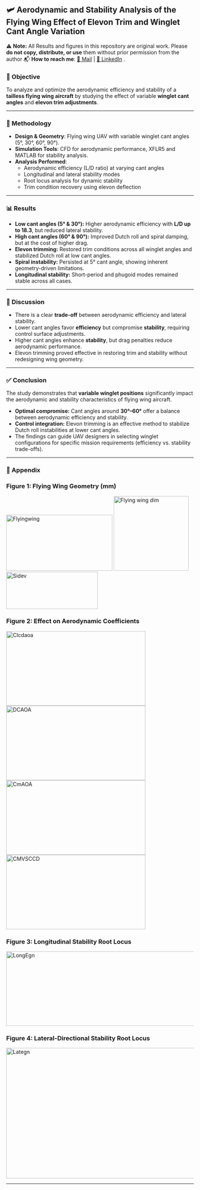 ## 🛩️ Aerodynamic and Stability Analysis of the Flying Wing Effect of Elevon Trim and Winglet Cant Angle Variation

⚠️ **Note:** All Results and figures in this repository are original work. Please **do not copy, distribute, or use** them without prior permission from the author 
📬 **How to reach me**: [📩 Mail](mailto:modake21@gmail.com) | [🔗 LinkedIn](https://www.linkedin.com/in/vrushal-modake-486a2b206/) . 

### 🎯 Objective  
To analyze and optimize the aerodynamic efficiency and stability of a **tailless flying wing aircraft** by studying the effect of variable **winglet cant angles** and **elevon trim adjustments**.  

---

### 🧪 Methodology  
- **Design & Geometry**: Flying wing UAV with variable winglet cant angles (5°, 30°, 60°, 90°).  
- **Simulation Tools**: CFD for aerodynamic performance, XFLR5 and MATLAB for stability analysis.  
- **Analysis Performed**:  
  - Aerodynamic efficiency (L/D ratio) at varying cant angles  
  - Longitudinal and lateral stability modes  
  - Root locus analysis for dynamic stability  
  - Trim condition recovery using elevon deflection  

---

### 📊 Results  
- **Low cant angles (5° & 30°):** Higher aerodynamic efficiency with **L/D up to 18.3**, but reduced lateral stability.  
- **High cant angles (60° & 90°):** Improved Dutch roll and spiral damping, but at the cost of higher drag.  
- **Elevon trimming:** Restored trim conditions across all winglet angles and stabilized Dutch roll at low cant angles.  
- **Spiral instability:** Persisted at 5° cant angle, showing inherent geometry-driven limitations.  
- **Longitudinal stability:** Short-period and phugoid modes remained stable across all cases.  

---

### 💬 Discussion  
- There is a clear **trade-off** between aerodynamic efficiency and lateral stability.  
- Lower cant angles favor **efficiency** but compromise **stability**, requiring control surface adjustments.  
- Higher cant angles enhance **stability**, but drag penalties reduce aerodynamic performance.  
- Elevon trimming proved effective in restoring trim and stability without redesigning wing geometry.  

---

### ✅ Conclusion  
The study demonstrates that **variable winglet positions** significantly impact the aerodynamic and stability characteristics of flying wing aircraft.  
- **Optimal compromise:** Cant angles around **30°–60°** offer a balance between aerodynamic efficiency and stability.  
- **Control integration:** Elevon trimming is an effective method to stabilize Dutch roll instabilities at lower cant angles.  
- The findings can guide UAV designers in selecting winglet configurations for specific mission requirements (efficiency vs. stability trade-offs).  

---

### 📎 Appendix  

### Figure 1: Flying Wing Geometry (mm)
  <img width="285" height="150" alt="Flyingwing" src="https://github.com/user-attachments/assets/5e54dbef-9ecd-4efb-9919-5f6b5f958b76" />
<img width="201" height="200" alt="Flying wing dim" src="https://github.com/user-attachments/assets/35b37d74-74b7-4a56-a2bd-da9235f30ae9" />
<img width="245.5" height="100" alt="Sidev" src="https://github.com/user-attachments/assets/636a45bf-c7aa-4d14-a26e-b607d2cd0001" />

### Figure 2: Effect on Aerodynamic Coefficients 
 <img width="374" height="200" alt="Clcdaoa" src="https://github.com/user-attachments/assets/92e77af6-d7f2-4eb8-8887-33b9ef01d89a" />
 <img width="374" height="200" alt="DCAOA" src="https://github.com/user-attachments/assets/eb329d46-b599-407a-92cb-8b89ffe75505" />
<img width="374" height="200" alt="CmAOA" src="https://github.com/user-attachments/assets/d0e8e797-96c9-457d-9b29-006109aa6618" />
<img width="374" height="200" alt="CMVSCCD" src="https://github.com/user-attachments/assets/3e1e037c-8a56-4401-a0d3-3e4570ca02c4" />

### Figure 3: Longitudinal Stability Root Locus  
<img width="675" height="200" alt="LongEgn" src="https://github.com/user-attachments/assets/c3bbb86d-eae7-4e09-b3ac-f8f3c9bbc108" />

### Figure 4: Lateral-Directional Stability Root Locus 
<img width="553" height="350" alt="Lategn" src="https://github.com/user-attachments/assets/d9f008c3-3e9f-4af4-8436-d02ac8bf02ec" />

--- 
